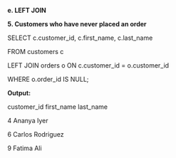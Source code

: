 **e. LEFT JOIN**



**5. Customers who have never placed an order**



SELECT c.customer\_id, c.first\_name, c.last\_name

FROM customers c

LEFT JOIN orders o ON c.customer\_id = o.customer\_id

WHERE o.order\_id IS NULL;  



**Output:**



customer\_id	first\_name	last\_name

4	Ananya	Iyer

6	Carlos	Rodriguez

9	Fatima	Ali

&nbsp;                                                                                                                                   



